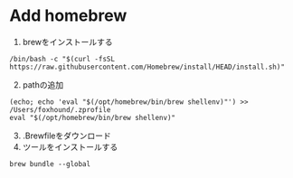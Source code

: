 # Add homebrew

1. brewをインストールする
  ```shell
  /bin/bash -c "$(curl -fsSL https://raw.githubusercontent.com/Homebrew/install/HEAD/install.sh)"
  ```
2. pathの追加
  ```shell
  (echo; echo 'eval "$(/opt/homebrew/bin/brew shellenv)"') >> /Users/foxhound/.zprofile
  eval "$(/opt/homebrew/bin/brew shellenv)"
  ```
3. .Brewfileをダウンロード
4. ツールをインストールする
  ```shell
  brew bundle --global
  ```




